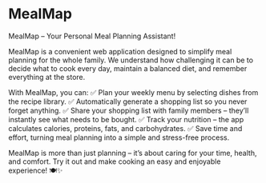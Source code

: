 # MealMap
MealMap – Your Personal Meal Planning Assistant!

MealMap is a convenient web application designed to simplify meal planning for the whole family. We understand how challenging it can be to decide what to cook every day, maintain a balanced diet, and remember everything at the store.

With MealMap, you can:
✅ Plan your weekly menu by selecting dishes from the recipe library.
✅ Automatically generate a shopping list so you never forget anything.
✅ Share your shopping list with family members – they’ll instantly see what needs to be bought.
✅ Track your nutrition – the app calculates calories, proteins, fats, and carbohydrates.
✅ Save time and effort, turning meal planning into a simple and stress-free process.

MealMap is more than just planning – it’s about caring for your time, health, and comfort. Try it out and make cooking an easy and enjoyable experience! 🍽✨
